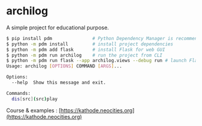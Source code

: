 # archilog

A simple project for educational purpose.

```bash
$ pip install pdm               # Python Dependency Manager is recommended
$ python -m pdm install         # install project dependencies
$ python -m pdm add flask       # install Flask for web GUI
$ python -m pdm run archilog    # run the project from CLI
$ python -m pdm run flask --app archilog.views --debug run # launch Flask server
Usage: archilog [OPTIONS] COMMAND [ARGS]...

Options:
  --help  Show this message and exit.

Commands:
  dis[src](src)play
```

Course & examples : [https://kathode.neocities.org](https://kathode.neocities.org)
